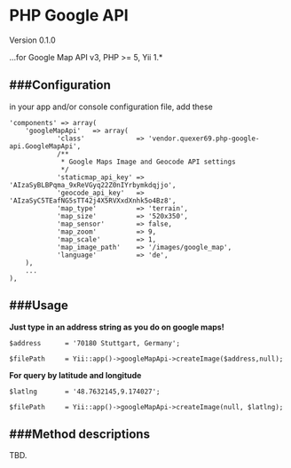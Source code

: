 PHP Google API
===

Version 0.1.0

...for Google Map API v3, PHP >= 5, Yii 1.*

###Configuration
---
in your app and/or console configuration file, add these

    'components' => array(
    	'googleMapApi'   => array(
    			'class'             => 'vendor.quexer69.php-google-api.GoogleMapApi',
                /**
                 * Google Maps Image and Geocode API settings
                 */
                'staticmap_api_key' => 'AIzaSyBLBPqma_9xReVGyq22Z0nIYrbymkdqjjo',
                'geocode_api_key'   => 'AIzaSyC5TEafNG5sTT42j4X5RVXxdXnhk5o4Bz8',
                'map_type'          => 'terrain',
                'map_size'          => '520x350',
                'map_sensor'        => false,
                'map_zoom'          => 9,
                'map_scale'         => 1,
                'map_image_path'    => '/images/google_map',
                'language'          => 'de',
    	),
		...
	),


###Usage
---

**Just type in an address string as you do on google maps!**

    $address 	  = '70180 Stuttgart, Germany';

    $filePath     = Yii::app()->googleMapApi->createImage($address,null);

**For query by latitude and longitude**

    $latlng 	  = '48.7632145,9.174027';

    $filePath     = Yii::app()->googleMapApi->createImage(null, $latlng);


###Method descriptions
---

TBD.
